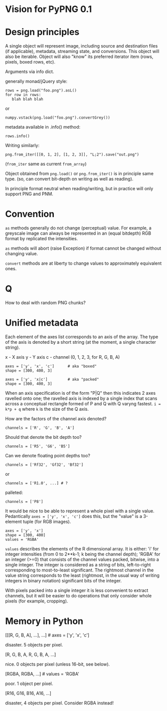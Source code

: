 # Vision for PyPNG 0.1

# Design principles

A single object will represent image, including source and
destination files (if applicable), metadata, streaming
state, and conversions. This object will also be iterable.
Object will also "know" its preferred iterator item (rows,
pixels, boxed rows, etc).

Arguments via info dict.

generally monad/jQuery style:

    rows = png.load("foo.png").asL()
    for row in rows:
       blah blah blah

or

    numpy.vstack(png.load("foo.png").convertGrey())

metadata available in .info() method:

    rows.info()


Writing similarly:

    png.from_iter([[0, 1, 2], [1, 2, 3]], "L;2").save("out.png")

(`from_iter` same as current `from_array`)

Object obtained from `png.load()` or `png.from_iter()` is in
principle same type. (so, can convert bit-depth on writing as
well as reading).

In principle format neutral when reading/writing, but in
practice will only support PNG and PNM.

# Convention

`as` methods generally do not change (perceptual) value. For
example, a greyscale image can always be represented in an
(equal bitdepth) RGB format by replicated the intensities.

`as` methods will abort (raise Exception) if format cannot be
changed without changing value.

`convert` methods are at liberty to change values to
approximately equivalent ones.

# Q

How to deal with random PNG chunks?

# Unified metadata

Each element of the axes list corresponds to an axis of the
array. The type of the axis is denoted by a short string (at the
moment, a single character string).

x - X axis
y - Y axis
c - channel (0, 1, 2, 3, for R, G, B, A)

    axes = ['y', 'x', 'c']      # aka "boxed"
    shape = [300, 400, 3]

    axes = ['y', 'x|c']         # aka "packed"
    shape = [300, 400, 3]

When an axis specification is of the form "P|Q" then this
indicates 2 axes ravelled onto one; the ravelled axis is indexed
by a single index that scans across a conceptual rectangle
formed of P and Q with Q varyng fastest. `i = k*p + q` where `k`
is the size of the Q axis.

How are the factors of the channel axis denoted?

    channels = ['R', 'G', 'B', 'A']

Should that denote the bit depth too?

    channels = ['R5', 'G6', 'B5']

Can we denote floating point depths too?

    channels = ['Rf32', 'Gf32', 'Bf32']

or

    channels = ['R1.0', ...] # ?

palleted:

    channels = ['P8']

It would be nice to be able to represent a whole pixel with a
single value. Pedantically `axes = ['y', 'x', 'c']` does this,
but the "value" is a 3-element tuple (for RGB images). 

    axes = ['y', 'x']
    shape = [300, 400]
    values = 'RGBA'

`values` describes the elements of the R dimensional array. It
is either: 'i' for integer intensities (from 0 to 2**k-1; k
being the channel depth); 'RGBA' for an integer (>=0) that 
consists of the channel values packed, bitwise, into a single
integer. The integer is considered as a string of bits,
left-to-right corresponding to most-to-least significant. The
rightmost channel in the value string corresponds to the least
(rightmost, in the usual way of writing integers in binary
notation) significant bits of the integer.

With pixels packed into a single integer it is less convenient
to extract channels, but it will be easier to do operations that
only consider whole pixels (for example, cropping).

# Memory in Python

[[[R, G, B, A], ...], ...]      # axes = ['y', 'x', 'c']

disaster. 5 objects per pixel.

[R, G, B, A, R, G, B, A, ...]

nice. 0 objects per pixel (unless 16-bit, see below).

[RGBA, RGBA, ...]       # values = 'RGBA'

poor. 1 object per pixel.

[R16, G16, B16, A16, ...]

disaster, 4 objects per pixel. Consider RGBA instead!
